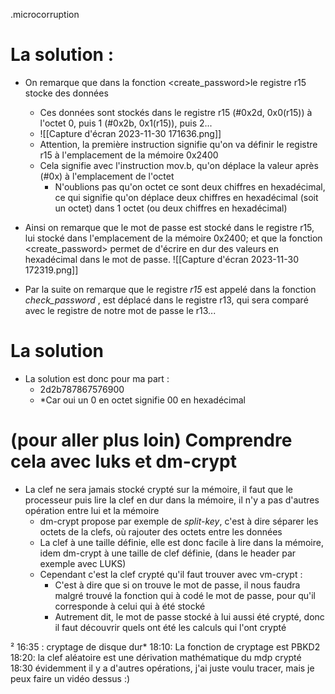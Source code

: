 
.microcorruption

# La solution :

* On remarque que dans la fonction <create_password>le registre r15 stocke des données
	* Ces données sont stockés dans le registre r15 (#0x2d, 0x0(r15)) à l'octet 0, puis 1 (#0x2b, 0x1(r15)), puis 2...
	* ![[Capture d'écran 2023-11-30 171636.png]]
	* Attention, la première instruction signifie qu'on va définir le registre r15 à l'emplacement de la mémoire 0x2400
	* Cela signifie avec l'instruction mov.b, qu'on déplace la valeur après (#0x) à l'emplacement de l'octet
		* N'oublions pas qu'on octet ce sont deux chiffres en hexadécimal, ce qui signifie qu'on déplace deux chiffres en hexadécimal (soit un octet) dans 1 octet (ou deux chiffres en hexadécimal)

* Ainsi on remarque que le mot de passe est stocké dans le registre r15, lui stocké dans l'emplacement de la mémoire 0x2400; et que la fonction <create_password> permet de d'écrire en dur des valeurs en hexadécimal dans le mot de passe.
![[Capture d'écran 2023-11-30 172319.png]] 
*  Par la suite on remarque que le registre *r15* est appelé dans la fonction *check_password*
, est déplacé dans le registre r13, qui sera comparé avec le registre de notre mot de passe le r13...

# La solution 

* La solution est donc pour ma part : 
	* 2d2b787867576900 
	* *Car oui un 0 en octet signifie 00 en hexadécimal

# (pour aller plus loin) Comprendre cela avec luks et dm-crypt 


* La clef ne sera jamais stocké crypté sur la mémoire, il faut que le processeur puis lire la clef en dur dans la mémoire, il n'y a pas d'autres opération entre lui et la mémoire
	* dm-crypt propose par exemple de *split-key*, c'est à dire séparer les octets de la clefs, où rajouter des octets entre les données
	* La clef à une taille définie, elle est donc facile à lire dans la mémoire, idem dm-crypt à une taille de clef définie, (dans le header par exemple avec LUKS)
	* Cependant c'est la clef crypté qu'il faut trouver avec vm-crypt :
		* C'est à dire que si on trouve le mot de passe, il nous faudra malgré trouvé la fonction qui à codé le mot de passe, pour qu'il corresponde à celui qui à été stocké
		* Autrement dit, le mot de passe stocké à lui aussi été crypté, donc il faut découvrir quels ont été les calculs qui l'ont crypté


²
16:35 : cryptage de disque dur*
18:10: La fonction de cryptage est PBKD2
18:20: la clef aléatoire est une dérivation mathématique du mdp crypté
18:30 évidemment il y a d'autres opérations, j'ai juste voulu tracer, mais je peux faire un vidéo dessus :) 
